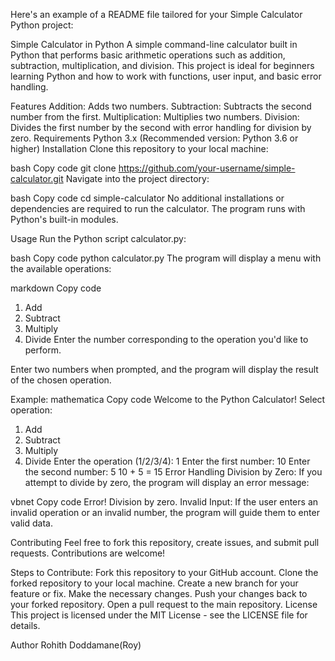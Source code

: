 
Here's an example of a README file tailored for your Simple Calculator Python project:

Simple Calculator in Python
A simple command-line calculator built in Python that performs basic arithmetic operations such as addition, subtraction, multiplication, and division. This project is ideal for beginners learning Python and how to work with functions, user input, and basic error handling.

Features
Addition: Adds two numbers.
Subtraction: Subtracts the second number from the first.
Multiplication: Multiplies two numbers.
Division: Divides the first number by the second with error handling for division by zero.
Requirements
Python 3.x (Recommended version: Python 3.6 or higher)
Installation
Clone this repository to your local machine:

bash
Copy code
git clone https://github.com/your-username/simple-calculator.git
Navigate into the project directory:

bash
Copy code
cd simple-calculator
No additional installations or dependencies are required to run the calculator. The program runs with Python's built-in modules.

Usage
Run the Python script calculator.py:

bash
Copy code
python calculator.py
The program will display a menu with the available operations:

markdown
Copy code
1. Add
2. Subtract
3. Multiply
4. Divide
Enter the number corresponding to the operation you'd like to perform.

Enter two numbers when prompted, and the program will display the result of the chosen operation.

Example:
mathematica
Copy code
Welcome to the Python Calculator!
Select operation:
1. Add
2. Subtract
3. Multiply
4. Divide
Enter the operation (1/2/3/4): 1
Enter the first number: 10
Enter the second number: 5
10 + 5 = 15
Error Handling
Division by Zero: If you attempt to divide by zero, the program will display an error message:

vbnet
Copy code
Error! Division by zero.
Invalid Input: If the user enters an invalid operation or an invalid number, the program will guide them to enter valid data.

Contributing
Feel free to fork this repository, create issues, and submit pull requests. Contributions are welcome!

Steps to Contribute:
Fork this repository to your GitHub account.
Clone the forked repository to your local machine.
Create a new branch for your feature or fix.
Make the necessary changes.
Push your changes back to your forked repository.
Open a pull request to the main repository.
License
This project is licensed under the MIT License - see the LICENSE file for details.

Author
Rohith Doddamane(Roy)
